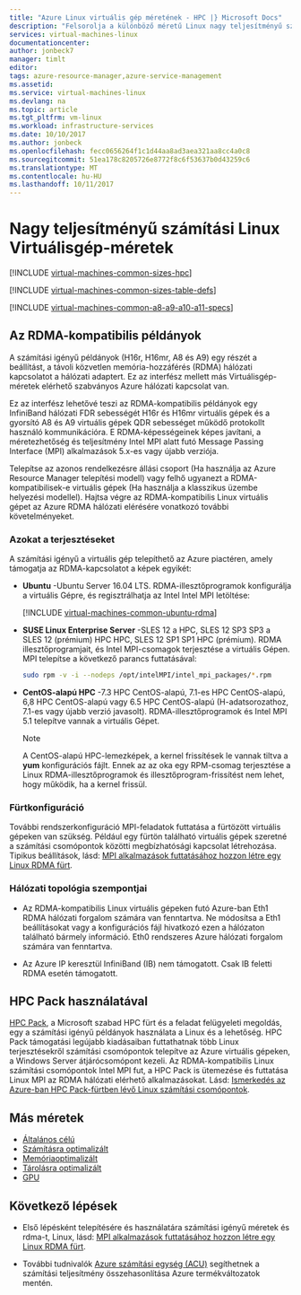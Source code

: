 ```yaml
---
title: "Azure Linux virtuális gép méretének - HPC |} Microsoft Docs"
description: "Felsorolja a különböző méretű Linux nagy teljesítményű számítástechnikai virtuális gépek Azure-ban érhető el."
services: virtual-machines-linux
documentationcenter: 
author: jonbeck7
manager: timlt
editor: 
tags: azure-resource-manager,azure-service-management
ms.assetid: 
ms.service: virtual-machines-linux
ms.devlang: na
ms.topic: article
ms.tgt_pltfrm: vm-linux
ms.workload: infrastructure-services
ms.date: 10/10/2017
ms.author: jonbeck
ms.openlocfilehash: fecc0656264f1c1d44aa8ad3aea321aa8cc4a0c8
ms.sourcegitcommit: 51ea178c8205726e8772f8c6f53637b0d43259c6
ms.translationtype: MT
ms.contentlocale: hu-HU
ms.lasthandoff: 10/11/2017
---
```

# <a name="high-performance-compute-linux-vm-sizes"></a>Nagy teljesítményű számítási Linux Virtuálisgép-méretek

[!INCLUDE [virtual-machines-common-sizes-hpc](../../../includes/virtual-machines-common-sizes-hpc.md)]

[!INCLUDE [virtual-machines-common-sizes-table-defs](../../../includes/virtual-machines-common-sizes-table-defs.md)]

[!INCLUDE [virtual-machines-common-a8-a9-a10-a11-specs](../../../includes/virtual-machines-common-a8-a9-a10-a11-specs.md)]

## <a name="rdma-capable-instances"></a>Az RDMA-kompatibilis példányok
A számítási igényű példányok (H16r, H16mr, A8 és A9) egy részét a beállítást, a távoli közvetlen memória-hozzáférés (RDMA) hálózati kapcsolatot a hálózati adaptert. Ez az interfész mellett más Virtuálisgép-méretek elérhető szabványos Azure hálózati kapcsolat van. 
  
Ez az interfész lehetővé teszi az RDMA-kompatibilis példányok egy InfiniBand hálózati FDR sebességét H16r és H16mr virtuális gépek és a gyorsító A8 és A9 virtuális gépek QDR sebességet működő protokollt használó kommunikációra. E RDMA-képességeinek képes javítani, a méretezhetőség és teljesítmény Intel MPI alatt futó Message Passing Interface (MPI) alkalmazások 5.x-es vagy újabb verziója.

Telepítse az azonos rendelkezésre állási csoport (Ha használja az Azure Resource Manager telepítési modell) vagy felhő ugyanezt a RDMA-kompatibilisek-e virtuális gépek (Ha használja a klasszikus üzembe helyezési modellel). Hajtsa végre az RDMA-kompatibilis Linux virtuális gépet az Azure RDMA hálózati elérésére vonatkozó további követelményeket.

### <a name="distributions"></a>Azokat a terjesztéseket
 
A számítási igényű a virtuális gép telepíthető az Azure piactéren, amely támogatja az RDMA-kapcsolatot a képek egyikét:
  
* **Ubuntu** -Ubuntu Server 16.04 LTS. RDMA-illesztőprogramok konfigurálja a virtuális Gépre, és regisztrálhatja az Intel Intel MPI letöltése:

  [!INCLUDE [virtual-machines-common-ubuntu-rdma](../../../includes/virtual-machines-common-ubuntu-rdma.md)]

* **SUSE Linux Enterprise Server** -SLES 12 a HPC, SLES 12 SP3 SP3 a SLES 12 (prémium) HPC HPC, SLES 12 SP1 SP1 HPC (prémium). RDMA illesztőprogramjait, és Intel MPI-csomagok terjesztése a virtuális Gépen. MPI telepítse a következő parancs futtatásával:

  ```bash
  sudo rpm -v -i --nodeps /opt/intelMPI/intel_mpi_packages/*.rpm
  ```
    
* **CentOS-alapú HPC** -7.3 HPC CentOS-alapú, 7.1-es HPC CentOS-alapú, 6,8 HPC CentOS-alapú vagy 6.5 HPC CentOS-alapú (H-adatsorozathoz, 7.1-es vagy újabb verzió javasolt). RDMA-illesztőprogramok és Intel MPI 5.1 telepítve vannak a virtuális Gépet.  
 
  > [!NOTE]
  > A CentOS-alapú HPC-lemezképek, a kernel frissítések le vannak tiltva a **yum** konfigurációs fájlt. Ennek az az oka egy RPM-csomag terjesztése a Linux RDMA-illesztőprogramok és illesztőprogram-frissítést nem lehet, hogy működik, ha a kernel frissül.
  > 
 
### <a name="cluster-configuration"></a>Fürtkonfiguráció 
    
További rendszerkonfiguráció MPI-feladatok futtatása a fürtözött virtuális gépeken van szükség. Például egy fürtön található virtuális gépek szeretné a számítási csomópontok közötti megbízhatósági kapcsolat létrehozása. Tipikus beállítások, lásd: [MPI alkalmazások futtatásához hozzon létre egy Linux RDMA fürt](classic/rdma-cluster.md?toc=%2fazure%2fvirtual-machines%2flinux%2fclassic%2ftoc.json).

### <a name="network-topology-considerations"></a>Hálózati topológia szempontjai
* Az RDMA-kompatibilis Linux virtuális gépeken futó Azure-ban Eth1 RDMA hálózati forgalom számára van fenntartva. Ne módosítsa a Eth1 beállításokat vagy a konfigurációs fájl hivatkozó ezen a hálózaton található bármely információ. Eth0 rendszeres Azure hálózati forgalom számára van fenntartva.

* Az Azure IP keresztül InfiniBand (IB) nem támogatott. Csak IB feletti RDMA esetén támogatott.

## <a name="using-hpc-pack"></a>HPC Pack használatával
[HPC Pack](https://technet.microsoft.com/library/jj899572.aspx), a Microsoft szabad HPC fürt és a feladat felügyeleti megoldás, egy a számítási igényű példányok használata a Linux és a lehetőség. HPC Pack támogatási legújabb kiadásaiban futtathatnak több Linux terjesztésekről számítási csomópontok telepítve az Azure virtuális gépeken, a Windows Server átjárócsomópont kezeli. Az RDMA-kompatibilis Linux számítási csomópontok Intel MPI fut, a HPC Pack is ütemezése és futtatása Linux MPI az RDMA hálózati elérhető alkalmazásokat. Lásd: [Ismerkedés az Azure-ban HPC Pack-fürtben lévő Linux számítási csomópontok](classic/hpcpack-cluster.md?toc=%2fazure%2fvirtual-machines%2flinux%2fclassic%2ftoc.json).

## <a name="other-sizes"></a>Más méretek
- [Általános célú](sizes-general.md)
- [Számításra optimalizált](sizes-compute.md)
- [Memóriaoptimalizált](sizes-memory.md)
- [Tárolásra optimalizált](sizes-storage.md)
- [GPU](../windows/sizes-gpu.md)


## <a name="next-steps"></a>Következő lépések

- Első lépésként telepítésére és használatára számítási igényű méretek és rdma-t, Linux, lásd: [MPI alkalmazások futtatásához hozzon létre egy Linux RDMA fürt](classic/rdma-cluster.md?toc=%2fazure%2fvirtual-machines%2flinux%2fclassic%2ftoc.json).

- További tudnivalók [Azure számítási egység (ACU)](acu.md) segíthetnek a számítási teljesítmény összehasonlítása Azure termékváltozatok mentén.




